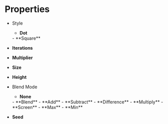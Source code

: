 

# Properties

- Style
  - **Dot**  
  <desc>
  - **Square**  
  <desc>
- **Iterations**  
  
- **Multiplier**  
  
- **Size**  
  
- **Height**  
  
- Blend Mode
  - **None**  
  <desc>
  - **Blend**  
  <desc>
  - **Add**  
  <desc>
  - **Subtract**  
  <desc>
  - **Difference**  
  <desc>
  - **Multiply**  
  <desc>
  - **Screen**  
  <desc>
  - **Max**  
  <desc>
  - **Min**  
  <desc>
- **Seed**  
  




